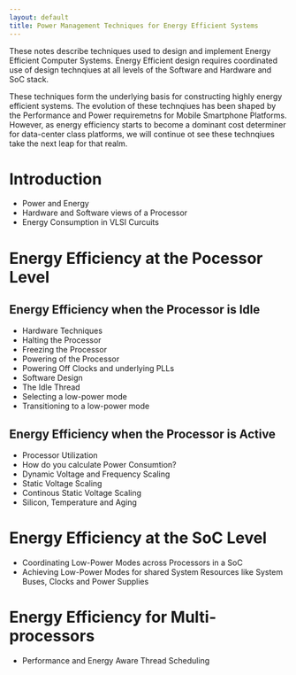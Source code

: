 ```yaml
---
layout: default
title: Power Management Techniques for Energy Efficient Systems
---
```


These notes describe techniques used to design and implement Energy
Efficient Computer Systems. Energy Efficient design requires
coordinated use of design technqiues at all levels of the Software and
Hardware and SoC stack.

These techniques form the underlying basis for constructing highly
energy efficient systems. The evolution of these technqiues has been
shaped by the Performance and Power requiremetns for Mobile Smartphone
Platforms. However, as energy efficiency starts to become a dominant
cost determiner for data-center class platforms, we will continue ot
see these technqiues take the next leap for that realm.


# Introduction
- Power and Energy
- Hardware and Software views of a Processor
- Energy Consumption in VLSI Curcuits

# Energy Efficiency at the Pocessor Level

## Energy Efficiency when the Processor is Idle
- Hardware Techniques
 - Halting the Processor
 - Freezing the Processor
 - Powering of the Processor
 - Powering Off Clocks and underlying PLLs
- Software Design
 - The Idle Thread
  - Selecting a low-power mode
  - Transitioning to a low-power mode

## Energy Efficiency when the Processor is Active
- Processor Utilization
- How do you calculate Power Consumtion?
- Dynamic Voltage and Frequency Scaling
- Static Voltage Scaling
 - Continous Static Voltage Scaling
  - Silicon, Temperature and Aging

# Energy Efficiency at the SoC Level
- Coordinating Low-Power Modes across Processors in a SoC
- Achieving Low-Power Modes for shared System Resources like System
  Buses, Clocks and Power Supplies

# Energy Efficiency for Multi-processors
- Performance and Energy Aware Thread Scheduling
